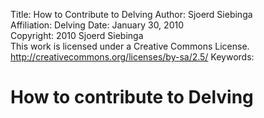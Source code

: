 Title:			How to Contribute to Delving
Author:			Sjoerd Siebinga  
Affiliation:	Delving
Date:			January 30, 2010  
Copyright:		2010 Sjoerd Siebinga  
				This work is licensed under a Creative Commons License.  
				http://creativecommons.org/licenses/by-sa/2.5/
Keywords:		

# How to contribute to Delving #

